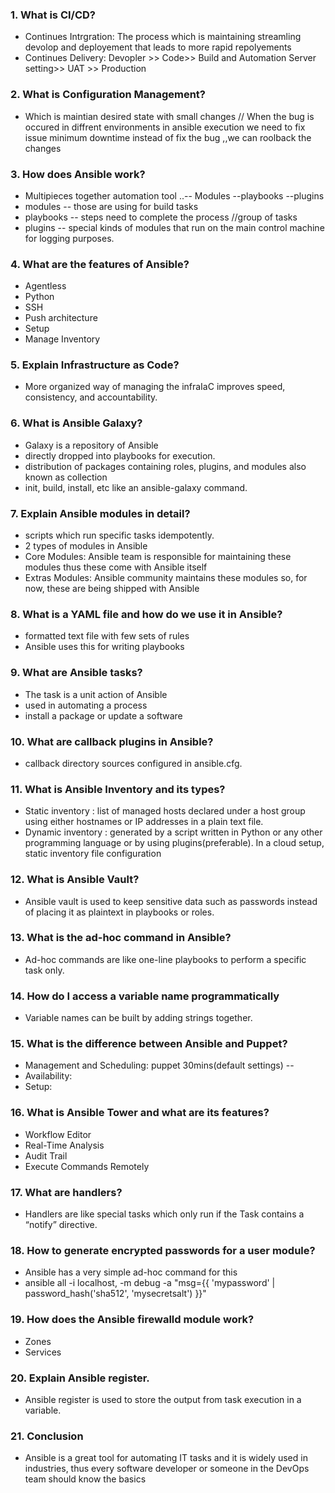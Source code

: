 ### 1. What is CI/CD?
  - Continues Intrgration: The process which is maintaining streamling devolop and deployement that leads to more rapid repolyements
  - Continues Delivery: Devopler >> Code>> Build and Automation Server setting>> UAT >> Production
### 2. What is Configuration Management?
  - Which is maintian desired state with small changes // When the bug is occured in diffrent environments in ansible execution we need to fix issue minimum downtime instead of fix the bug ,,we can roolback the changes 
### 3. How does Ansible work?
  - Multipieces together automation tool ..-- Modules --playbooks --plugins
  - modules -- those are using for build tasks
  - playbooks -- steps need to complete the process //group of tasks
  - plugins -- special kinds of modules that run on the main control machine for logging purposes. 
### 4. What are the features of Ansible?
  - Agentless
  - Python 
  - SSH 
  - Push architecture
  - Setup 
  - Manage Inventory
### 5. Explain Infrastructure as Code?
  -  More organized way of managing the infraIaC improves speed, consistency, and accountability.

### 6. What is Ansible Galaxy?
  - Galaxy is a repository of Ansible
  - directly dropped into playbooks for execution.
  - distribution of packages containing roles, plugins, and modules also known as collection
  - init, build, install, etc like an ansible-galaxy command.

### 7. Explain Ansible modules in detail?
  -  scripts which run specific tasks idempotently.
  -  2 types of modules in Ansible
  - Core Modules: Ansible team is responsible for maintaining these modules thus these come with Ansible itself
  - Extras Modules: Ansible community maintains these modules so, for now, these are being shipped with Ansible
### 8. What is a YAML file and how do we use it in Ansible?
  - formatted text file with few sets of rules
  - Ansible uses this for writing playbooks
### 9. What are Ansible tasks?
  - The task is a unit action of Ansible
  - used in automating a process
  - install a package or update a software
### 10. What are callback plugins in Ansible?
  -  callback directory sources configured in ansible.cfg.
### 11. What is Ansible Inventory and its types?
  - Static inventory :  list of managed hosts declared under a host group using either hostnames or IP addresses in a plain text file. 
  - Dynamic inventory :  generated by a script written in Python or any other programming language or by using plugins(preferable). In a cloud setup, static inventory file configuration 
### 12. What is Ansible Vault?
  - Ansible vault is used to keep sensitive data such as passwords instead of placing it as plaintext in playbooks or roles.
### 13. What is the ad-hoc command in Ansible?
  - Ad-hoc commands are like one-line playbooks to perform a specific task only.
### 14. How do I access a variable name programmatically
  - Variable names can be built by adding strings together.
### 15. What is the difference between Ansible and Puppet?
  - Management and Scheduling: puppet 30mins(default settings) --
  - Availability:
  - Setup: 
### 16. What is Ansible Tower and what are its features?
  - Workflow Editor 
  - Real-Time Analysis 
  - Audit Trail 
  - Execute Commands Remotely 
### 17. What are handlers?
  - Handlers are like special tasks which only run if the Task contains a “notify” directive. 
### 18. How to generate encrypted passwords for a user module?
  - Ansible has a very simple ad-hoc command for this
  - ansible all -i localhost, -m debug -a "msg={{ 'mypassword' | password_hash('sha512', 'mysecretsalt') }}"
### 19. How does the Ansible firewalld module work?
  - Zones
  - Services 
### 20. Explain Ansible register.
  - Ansible register is used to store the output from task execution in a variable. 
### 21. Conclusion
  - Ansible is a great tool for automating IT tasks and it is widely used in industries, thus every software developer or someone in the DevOps team should know the basics


